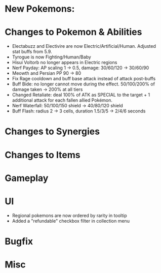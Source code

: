 # New Pokemons:

# Changes to Pokemon & Abilities

- Electabuzz and Electivire are now Electric/Artificial/Human. Adjusted stat buffs from 5.9.
- Tyrogue is now Fighting/Human/Baby
- Hisui Voltorb no longer appears in Electric regions
- Nerf Payday: AP scaling 1 -> 0.5, damage: 30/60/120 → 30/60/90
- Meowth and Persian PP 90 → 80
- Fix Rage cooldown and buff base attack instead of attack post-buffs
- Buff Bide: no longer cannot move during the effect. 50/100/200% of damage taken → 200% at all tiers
- Changed Retaliate: deal 100% of ATK as SPECIAL to the target + 1 additional attack for each fallen allied Pokémon.
- Nerf Waterfall: 50/100/150 shield → 40/80/120 shield
- Buff Flash: radius 2 → 3 cells, duration 1.5/3/5 → 2/4/6 seconds


# Changes to Synergies

# Changes to Items

# Gameplay

# UI

- Regional pokemons are now ordered by rarity in tooltip
- Added a "refundable" checkbox filter in collection menu

# Bugfix

# Misc
